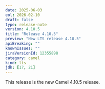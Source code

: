 ```yaml
---
date: 2025-06-03
eol: 2026-02-10
draft: false
type: release-note
version: 4.10.5
title: "Release 4.10.5"
preview: "New LTS release 4.10.5"
apiBreaking: ""
knownIssues: ""
jiraVersionId: 12355898
category: camel
kind: lts
jdk: [17, 21]
---
```


This release is the new Camel 4.10.5 release.
